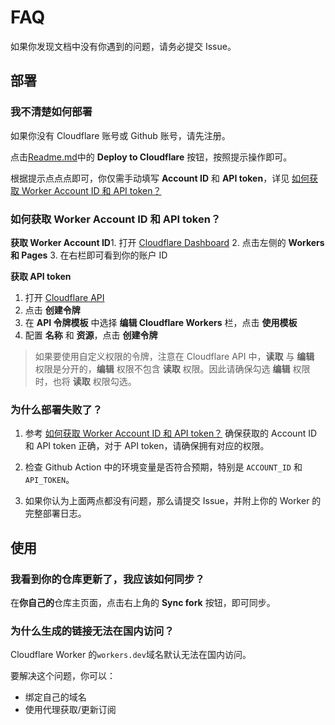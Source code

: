 # FAQ

如果你发现文档中没有你遇到的问题，请务必提交 Issue。

## 部署

### 我不清楚如何部署

如果你没有 Cloudflare 账号或 Github 账号，请先注册。

点击[Readme.md](../Readme.md)中的 **Deploy to Cloudflare** 按钮，按照提示操作即可。

根据提示点点点即可，你仅需手动填写 **Account ID** 和 **API token**，详见 [如何获取 Worker Account ID 和 API token？](#如何获取-worker-account-id-和-api-token)

### 如何获取 Worker Account ID 和 API token？

**获取 Worker Account ID**1. 打开 [Cloudflare Dashboard](https://dash.cloudflare.com/)
2. 点击左侧的 **Workers 和 Pages**
3. 在右栏即可看到你的账户 ID

**获取 API token**

1. 打开 [Cloudflare API](https://dash.cloudflare.com/profile/api-tokens)
2. 点击 **创建令牌**
3. 在 **API 令牌模板** 中选择 **编辑 Cloudflare Workers** 栏，点击 **使用模板**
4. 配置 **名称** 和 **资源**，点击 **创建令牌**

> 如果要使用自定义权限的令牌，注意在 Cloudflare API 中，**读取** 与 **编辑** 权限是分开的，**编辑** 权限不包含 **读取** 权限。因此请确保勾选 **编辑** 权限时，也将 **读取** 权限勾选。

### 为什么部署失败了？

1. 参考 [如何获取 Worker Account ID 和 API token？](#如何获取-worker-account-id-和-api-token) 确保获取的 Account ID 和 API token 正确，对于 API token，请确保拥有对应的权限。

2. 检查 Github Action 中的环境变量是否符合预期，特别是 `ACCOUNT_ID` 和 `API_TOKEN`。

3. 如果你认为上面两点都没有问题，那么请提交 Issue，并附上你的 Worker 的完整部署日志。

## 使用

### 我看到你的仓库更新了，我应该如何同步？

在**你自己的**仓库主页面，点击右上角的 **Sync fork** 按钮，即可同步。

### 为什么生成的链接无法在国内访问？

Cloudflare Worker 的`workers.dev`域名默认无法在国内访问。

要解决这个问题，你可以：

- 绑定自己的域名
- 使用代理获取/更新订阅
